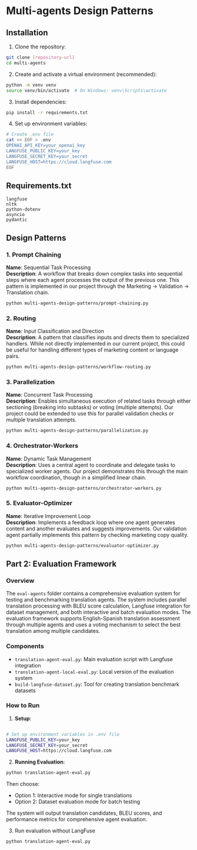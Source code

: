 # Multi-agents Design Patterns

## Installation

1. Clone the repository:
```bash
git clone [repository-url]
cd multi-agents
```

2. Create and activate a virtual environment (recommended):
```bash
python -m venv venv
source venv/bin/activate  # On Windows: venv\Scripts\activate
```

3. Install dependencies:
```bash
pip install -r requirements.txt
```

4. Set up environment variables:
```bash
# Create .env file
cat << EOF > .env
OPENAI_API_KEY=your_openai_key
LANGFUSE_PUBLIC_KEY=your_key
LANGFUSE_SECRET_KEY=your_secret
LANGFUSE_HOST=https://cloud.langfuse.com
EOF
```

## Requirements.txt
```text
langfuse
nltk
python-dotenv
asyncio
pydantic
```


## Design Patterns

### 1. Prompt Chaining
**Name**: Sequential Task Processing  
**Description**: A workflow that breaks down complex tasks into sequential steps where each agent processes the output of the previous one. This pattern is implemented in our project through the Marketing → Validation → Translation chain.

```bash
python multi-agents-design-patterns/prompt-chaining.py
```


### 2. Routing
**Name**: Input Classification and Direction  
**Description**: A pattern that classifies inputs and directs them to specialized handlers. While not directly implemented in our current project, this could be useful for handling different types of marketing content or language pairs.


```bash
python multi-agents-design-patterns/workflow-routing.py
```

### 3. Parallelization
**Name**: Concurrent Task Processing  
**Description**: Enables simultaneous execution of related tasks through either sectioning (breaking into subtasks) or voting (multiple attempts). Our project could be extended to use this for parallel validation checks or multiple translation attempts.

```bash
python multi-agents-design-patterns/parallelization.py
```

### 4. Orchestrator-Workers
**Name**: Dynamic Task Management  
**Description**: Uses a central agent to coordinate and delegate tasks to specialized worker agents. Our project demonstrates this through the main workflow coordination, though in a simplified linear chain.

```bash
python multi-agents-design-patterns/orchestrator-workers.py
```

### 5. Evaluator-Optimizer
**Name**: Iterative Improvement Loop  
**Description**: Implements a feedback loop where one agent generates content and another evaluates and suggests improvements. Our validation agent partially implements this pattern by checking marketing copy quality.

```bash
python multi-agents-design-patterns/evaluator-optimizer.py
```

## Part 2: Evaluation Framework

### Overview
The `eval-agents` folder contains a comprehensive evaluation system for testing and benchmarking translation agents. The system includes parallel translation processing with BLEU score calculation, Langfuse integration for dataset management, and both interactive and batch evaluation modes. The evaluation framework supports English-Spanish translation assessment through multiple agents and uses a voting mechanism to select the best translation among multiple candidates.

### Components
- `translation-agent-eval.py`: Main evaluation script with Langfuse integration
- `translation-agent-local-eval.py`: Local version of the evaluation system
- `build-langfuse-dataset.py`: Tool for creating translation benchmark datasets

### How to Run

1. **Setup**:
```bash

# Set up environment variables in .env file
LANGFUSE_PUBLIC_KEY=your_key
LANGFUSE_SECRET_KEY=your_secret
LANGFUSE_HOST=https://cloud.langfuse.com
```

2. **Running Evaluation**:
```bash
python translation-agent-eval.py
```
Then choose:
- Option 1: Interactive mode for single translations
- Option 2: Dataset evaluation mode for batch testing

The system will output translation candidates, BLEU scores, and performance metrics for comprehensive agent evaluation.

3. Run evaluation without LangFuse

```bash
python translation-agent-eval.py
```
